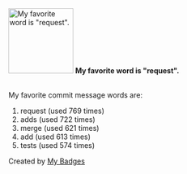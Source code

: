 <img src="https://my-badges.github.io/my-badges/favorite-word.png" alt="My favorite word is &quot;request&quot;." title="My favorite word is &quot;request&quot;." width="128">
<strong>My favorite word is &quot;request&quot;.</strong>
<br><br>

My favorite commit message words are:

1. request (used 769 times)
2. adds (used 722 times)
3. merge (used 621 times)
4. add (used 613 times)
5. tests (used 574 times)


Created by <a href="https://github.com/my-badges/my-badges">My Badges</a>